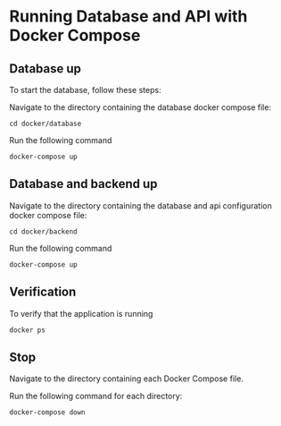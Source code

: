 # Running Database and API with Docker Compose

## Database up
To start the database, follow these steps:

Navigate to the directory containing the database docker compose file:
```
cd docker/database
```

Run the following command

```
docker-compose up
```

## Database and backend up

Navigate to the directory containing the database and api configuration docker compose file:
```
cd docker/backend
```

Run the following command

```
docker-compose up
```

## Verification
To verify that the application is running
```
docker ps
```
## Stop

Navigate to the directory containing each Docker Compose file.

Run the following command for each directory:
```
docker-compose down
```
